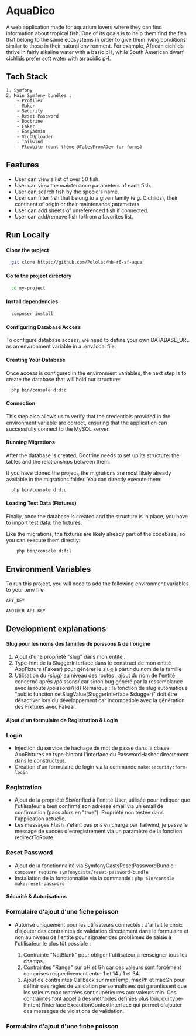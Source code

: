 
# AquaDico

A web application made for aquarium lovers where they can find information about tropical fish. One of its goals is to help them find the fish that belong to the same ecosystems in order to give them living conditions similar to those in their natural environment. For example, African cichlids thrive in fairly alkaline water with a basic pH, while South American dwarf cichlids prefer soft water with an acidic pH.







## Tech Stack

    1. Symfony
    2. Main Symfony bundles : 
        - Profiler
        - Maker
        - Security
        - Reset Password
        - Doctrine
        - Faker
        - EasyAdmin
        - VichUploader
        - Tailwind
        - Flowbite (dont thème @TalesFromADev for forms)


## Features

* User can view a list of over 50 fish.
* User can view the maintenance parameters of each fish.
* User can search fish by the specie's name.
* User can filter fish that belong to a given family (e.g. Cichlids), their continent of origin or their maintenance parameters.
* User can add sheets of unreferenced fish if connected.
* User can add/remove fish to/from a favorites list.


## Run Locally

#### Clone the project

```bash
  git clone https://github.com/Pololac/hb-r6-sf-aqua
```

#### Go to the project directory

```bash
  cd my-project
```

#### Install dependencies

```bash
  composer install
```

#### Configuring Database Access
To configure database access, we need to define your own DATABASE_URL as an environment variable in a .env.local file.

#### Creating Your Database
Once access is configured in the environment variables, the next step is to create the database that will hold our structure:

```bash
  php bin/console d:d:c
```
#### Connection
This step also allows us to verify that the credentials provided in the environment variable are correct, ensuring that the application can successfully connect to the MySQL server.

#### Running Migrations
After the database is created, Doctrine needs to set up its structure: the tables and the relationships between them. 

If you have cloned the project, the migrations are most likely already available in the migrations folder. You can directly execute them:

```bash
  php bin/console d:d:c
```

#### Loading Test Data (Fixtures)
Finally, once the database is created and the structure is in place, you have to import test data: the fixtures.

Like the migrations, the fixtures are likely already part of the codebase, so you can execute them directly:

```bash
    php bin/console d:f:l
```


## Environment Variables

To run this project, you will need to add the following environment variables to your .env file

`API_KEY`

`ANOTHER_API_KEY`


## Development explanations


#### Slug pour les noms des familles de poissons & de l'origine
1. Ajout d'une propriété "slug" dans mon entité .
2. Type-hint de la SluggerInterface dans le construct de mon entité AppFixture (Fakear) pour générer le slug à partir du nom de la famille
3. Utilisation du {slug} au niveau des routes : ajout du nom de l'entité concerné après /poissons/ car sinon bug généré par la ressemblance avec la route /poissons/{id}
Remarque : la fonction de slug automatique  "public function setSlugValue(SluggerInterface $slugger)" doit être désactiver lors du développement car incompatible avec la génération des Fixtures avec Fakear.


#### Ajout d'un formulaire de Registration & Login 
### Login
* Injection du service de hachage de mot de passe dans la classe AppFixtures en type-hintant l'interface du PasswordHasher directement dans le constructeur.
* Création d'un formulaire de login via la commande `make:security:form-login`

### Registration
* Ajout de la propriété $isVerified à l'entité User, utilisée pour indiquer que l'utilisateur a bien confirmé son adresse email via un email de confirmation (pass alors en "true"). Propriété non testée dans l'application actuelle.
* Les messages Flash n'étant pas pris en charge par Tailwind, je passe le message de succès d'enregistrement via un paramètre de la fonction redirectToRoute.

### Reset Password
* Ajout de la fonctionnalité via SymfonyCastsResetPasswordBundle : `composer require symfonycasts/reset-password-bundle`
* Installation de la fonctionnalité via la commande : `php bin/console make:reset-password`


#### Sécurité & Autorisations
### Formulaire d'ajout d'une fiche poisson
* Autorisé uniquement pour les utilisateurs connectés : 
J'ai fait le choix d'ajouter des contraintes de validation directement dans le formulaire et non au niveau de l'entité pour signaler des problèmes de saisie à l'utilisateur le plus tôt possible :

    1. Contrainte "NotBlank" pour obliger l'utilisateur a renseigner tous les champs.
    2. Contraintes "Range" sur pH et Gh car ces valeurs sont forcément comprises respectivement entre 1 et 14 / 1 et 34.
    3. Ajout de contraintes Callback sur maxTemp, maxPh et maxGh pour définir des règles de validation personnalisées qui garantissent que les valeurs max rentrées sont supérieures aux valeurs min. Ces contraintes font appel à des méthodes définies plus loin, qui type-hintent l'interface ExecutionContextInterface qui permet d'ajouter des messages de violations de validation.

### Formulaire d'ajout d'une fiche poisson